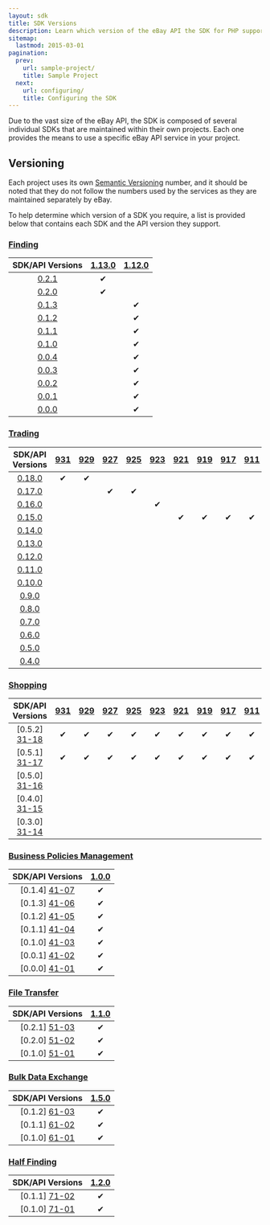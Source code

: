 ```yaml
---
layout: sdk
title: SDK Versions
description: Learn which version of the eBay API the SDK for PHP supports.
sitemap:
  lastmod: 2015-03-01
pagination:
  prev:
    url: sample-project/
    title: Sample Project
  next:
    url: configuring/
    title: Configuring the SDK
---
```

Due to the vast size of the eBay API, the SDK is composed of several individual SDKs that are maintained within their own projects. Each one provides the means to use a specific eBay API service in your project.

## Versioning

Each project uses its own [Semantic Versioning](http://semver.org/) number, and it should be noted that they do not follow the numbers used by the services as they are maintained separately by eBay.

To help determine which version of a SDK you require, a list is provided below that contains each SDK and the API version they support.

### <a id="finding"> </a>[Finding](https://github.com/davidtsadler/ebay-sdk-finding)

| SDK/API Versions | [1.13.0][12-02] | [1.12.0][12-01] |
|:----------------:|:---------------:|:---------------:|
| [0.2.1][11-11]   | &#10004;        |                 |
| [0.2.0][11-10]   | &#10004;        |                 |
| [0.1.3][11-09]   |                 | &#10004;        |
| [0.1.2][11-08]   |                 | &#10004;        |
| [0.1.1][11-07]   |                 | &#10004;        |
| [0.1.0][11-06]   |                 | &#10004;        |
| [0.0.4][11-05]   |                 | &#10004;        |
| [0.0.3][11-04]   |                 | &#10004;        |
| [0.0.2][11-03]   |                 | &#10004;        |
| [0.0.1][11-02]   |                 | &#10004;        |
| [0.0.0][11-01]   |                 | &#10004;        |

### <a id="trading"> </a>[Trading](https://github.com/davidtsadler/ebay-sdk-trading)

| SDK/API Versions | [931][22-34] | [929][22-33] | [927][22-32] | [925][22-31] | [923][22-30] | [921][22-29] | [919][22-28] | [917][22-27] | [911][22-26] | [909][22-25] | [907][22-24] | [905][22-23] | [903][22-22] | [901][22-21] | [899][22-20] | [897][22-19] | [895][22-18] | [893][22-17] | [891][22-16] | [889][22-15] | [887][22-14] | [885][22-13] | [883][22-12] | [881][22-11] |
|:----------------:|:------------:|:------------:|:------------:|:------------:|:------------:|:------------:|:------------:|:------------:|:------------:|:------------:|:------------:|:------------:|:------------:|:------------:|:------------:|:------------:|:------------:|:------------:|:------------:|:------------:|:------------:|:------------:|:------------:|:------------:|
| [0.18.0][21-29]  | &#10004;     | &#10004;     |              |              |              |              |              |              |              |              |              |              |              |              |              |              |              |              |              |              |              |              |              |              |
| [0.17.0][21-28]  |              |              | &#10004;     | &#10004;     |              |              |              |              |              |              |              |              |              |              |              |              |              |              |              |              |              |              |              |              |
| [0.16.0][21-27]  |              |              |              |              |  &#10004;    |              |              |              |              |              |              |              |              |              |              |              |              |              |              |              |              |              |              |              |
| [0.15.0][21-26]  |              |              |              |              |              | &#10004;     | &#10004;     | &#10004;     | &#10004;     | &#10004;     |              |              |              |              |              |              |              |              |              |              |              |              |              |              |
| [0.14.0][21-25]  |              |              |              |              |              |              |              |              |              |              | &#10004;     |              |              |              |              |              |              |              |              |              |              |              |              |              |
| [0.13.0][21-24]  |              |              |              |              |              |              |              |              |              |              |              | &#10004;     |              |              |              |              |              |              |              |              |              |              |              |              |
| [0.12.0][21-23]  |              |              |              |              |              |              |              |              |              |              |              |              | &#10004;     |              |              |              |              |              |              |              |              |              |              |              |
| [0.11.0][21-22]  |              |              |              |              |              |              |              |              |              |              |              |              |              | &#10004;     | &#10004;     |              |              |              |              |              |              |              |              |              |
| [0.10.0][21-21]  |              |              |              |              |              |              |              |              |              |              |              |              |              |              |              | &#10004;     |              |              |              |              |              |              |              |              |
| [0.9.0][21-20]   |              |              |              |              |              |              |              |              |              |              |              |              |              |              |              |              | &#10004;     | &#10004;     |              |              |              |              |              |              |
| [0.8.0][21-19]   |              |              |              |              |              |              |              |              |              |              |              |              |              |              |              |              |              |              | &#10004;     |              |              |              |              |              |
| [0.7.0][21-18]   |              |              |              |              |              |              |              |              |              |              |              |              |              |              |              |              |              |              |              | &#10004;     |              |              |              |              |
| [0.6.0][21-17]   |              |              |              |              |              |              |              |              |              |              |              |              |              |              |              |              |              |              |              |              | &#10004;     | &#10004;     |              |              |
| [0.5.0][21-16]   |              |              |              |              |              |              |              |              |              |              |              |              |              |              |              |              |              |              |              |              |              |              |  &#10004;    |              |
| [0.4.0][21-15]   |              |              |              |              |              |              |              |              |              |              |              |              |              |              |              |              |              |              |              |              |              |              |              | &#10004;     |

### <a id="shopping"> </a>[Shopping](https://github.com/davidtsadler/ebay-sdk-shopping)

| SDK/API Versions | [931][32-29] | [929][32-28] | [927][32-27] | [925][32-26] | [923][32-25] | [921][32-24] | [919][32-23] | [917][32-22] | [911][32-21] | [907][32-20] | [905][32-19] | [903][32-18] | [901][32-17] | [899][32-16] | [897][32-15] | [895][32-14] |
|:----------------:|:------------:|:------------:|:------------:|:------------:|:------------:|:------------:|:------------:|:------------:|:------------:|:------------:|:------------:|:------------:|:------------:|:------------:|:------------:|:------------:|
| [0.5.2] [31-18]  | &#10004;     | &#10004;     | &#10004;     | &#10004;     | &#10004;     | &#10004;     | &#10004;     | &#10004;     | &#10004;     | &#10004;     |              |              |              |              |              |              |
| [0.5.1] [31-17]  | &#10004;     | &#10004;     | &#10004;     | &#10004;     | &#10004;     | &#10004;     | &#10004;     | &#10004;     | &#10004;     | &#10004;     |              |              |              |              |              |              |
| [0.5.0] [31-16]  |              |              |              |              |              |              |              |              |              |              | &#10004;     | &#10004;     |              |              |              |              |
| [0.4.0] [31-15]  |              |              |              |              |              |              |              |              |              |              |              |              | &#10004;     | &#10004;     | &#10004;     |              |
| [0.3.0] [31-14]  |              |              |              |              |              |              |              |              |              |              |              |              |              |              |              | &#10004;     |

### <a id="business"> </a>[Business Policies Management](https://github.com/davidtsadler/ebay-sdk-business-policies-management)

| SDK/API Versions | [1.0.0][42-01] |
|:----------------:|:--------------:|
| [0.1.4] [41-07]  | &#10004;       |
| [0.1.3] [41-06]  | &#10004;       |
| [0.1.2] [41-05]  | &#10004;       |
| [0.1.1] [41-04]  | &#10004;       |
| [0.1.0] [41-03]  | &#10004;       |
| [0.0.1] [41-02]  | &#10004;       |
| [0.0.0] [41-01]  | &#10004;       |

### <a id="transfer"> </a>[File Transfer](https://github.com/davidtsadler/ebay-sdk-file-transfer)

| SDK/API Versions | [1.1.0][52-01] |
|:----------------:|:--------------:|
| [0.2.1] [51-03]  | &#10004;       |
| [0.2.0] [51-02]  | &#10004;       |
| [0.1.0] [51-01]  | &#10004;       |

### <a id="exchange"> </a>[Bulk Data Exchange](https://github.com/davidtsadler/ebay-sdk-bulk-data-exchange)

| SDK/API Versions | [1.5.0][62-01] |
|:----------------:|:--------------:|
| [0.1.2] [61-03]  | &#10004;       |
| [0.1.1] [61-02]  | &#10004;       |
| [0.1.0] [61-01]  | &#10004;       |

### <a id="half"> </a>[Half Finding](https://github.com/davidtsadler/ebay-sdk-half-finding)

| SDK/API Versions | [1.2.0][72-01] |
|:----------------:|:--------------:|
| [0.1.1] [71-02]  | &#10004;       |
| [0.1.0] [71-01]  | &#10004;       |

[11-11]: https://github.com/davidtsadler/ebay-sdk-finding/releases/tag/0.2.1
[11-10]: https://github.com/davidtsadler/ebay-sdk-finding/tree/0.2.0
[11-09]: https://github.com/davidtsadler/ebay-sdk-finding/tree/0.1.3
[11-08]: https://github.com/davidtsadler/ebay-sdk-finding/tree/0.1.2
[11-07]: https://github.com/davidtsadler/ebay-sdk-finding/tree/0.1.1
[11-06]: https://github.com/davidtsadler/ebay-sdk-finding/tree/0.1.0
[11-05]: https://github.com/davidtsadler/ebay-sdk-finding/tree/0.0.4
[11-04]: https://github.com/davidtsadler/ebay-sdk-finding/tree/0.0.3
[11-03]: https://github.com/davidtsadler/ebay-sdk-finding/tree/0.0.2
[11-02]: https://github.com/davidtsadler/ebay-sdk-finding/tree/0.0.1
[11-01]: https://github.com/davidtsadler/ebay-sdk-finding/tree/0.0.0

[12-02]: https://developer.ebay.com/DevZone/finding/ReleaseNotes.html#1.13.0
[12-01]: https://developer.ebay.com/DevZone/finding/ReleaseNotes.html#1.12.0

[21-29]: https://github.com/davidtsadler/ebay-sdk-trading/releases/tag/0.18.0
[21-28]: https://github.com/davidtsadler/ebay-sdk-trading/releases/tag/0.17.0
[21-27]: https://github.com/davidtsadler/ebay-sdk-trading/releases/tag/0.16.0
[21-26]: https://github.com/davidtsadler/ebay-sdk-trading/releases/tag/0.15.0
[21-25]: https://github.com/davidtsadler/ebay-sdk-trading/releases/tag/0.14.0
[21-24]: https://github.com/davidtsadler/ebay-sdk-trading/tree/0.13.0
[21-23]: https://github.com/davidtsadler/ebay-sdk-trading/tree/0.12.0
[21-22]: https://github.com/davidtsadler/ebay-sdk-trading/tree/0.11.0
[21-21]: https://github.com/davidtsadler/ebay-sdk-trading/tree/0.10.0
[21-20]: https://github.com/davidtsadler/ebay-sdk-trading/tree/0.9.0
[21-19]: https://github.com/davidtsadler/ebay-sdk-trading/tree/0.8.0
[21-18]: https://github.com/davidtsadler/ebay-sdk-trading/tree/0.7.0
[21-17]: https://github.com/davidtsadler/ebay-sdk-trading/tree/0.6.0
[21-16]: https://github.com/davidtsadler/ebay-sdk-trading/tree/0.5.0
[21-15]: https://github.com/davidtsadler/ebay-sdk-trading/tree/0.4.0

[22-34]: http://developer.ebay.com/devzone/xml/docs/releasenotes.html#931
[22-33]: http://developer.ebay.com/devzone/xml/docs/releasenotes.html#929
[22-32]: http://developer.ebay.com/devzone/xml/docs/releasenotes.html#927
[22-31]: http://developer.ebay.com/devzone/xml/docs/releasenotes.html#925
[22-30]: http://developer.ebay.com/devzone/xml/docs/releasenotes.html#923
[22-29]: http://developer.ebay.com/devzone/xml/docs/releasenotes.html#921
[22-28]: http://developer.ebay.com/devzone/xml/docs/releasenotes.html#919
[22-27]: http://developer.ebay.com/devzone/xml/docs/releasenotes.html#917
[22-26]: http://developer.ebay.com/devzone/xml/docs/releasenotes.html#911
[22-25]: http://developer.ebay.com/devzone/xml/docs/releasenotes.html#909
[22-24]: http://developer.ebay.com/devzone/xml/docs/releasenotes.html#907
[22-23]: http://developer.ebay.com/devzone/xml/docs/releasenotes.html#905
[22-22]: http://developer.ebay.com/devzone/xml/docs/releasenotes.html#903
[22-21]: http://developer.ebay.com/devzone/xml/docs/releasenotes.html#901
[22-20]: http://developer.ebay.com/devzone/xml/docs/releasenotes.html#899
[22-19]: http://developer.ebay.com/devzone/xml/docs/releasenotes.html#897
[22-18]: http://developer.ebay.com/devzone/xml/docs/releasenotes.html#895
[22-17]: http://developer.ebay.com/devzone/xml/docs/releasenotes.html#893
[22-16]: http://developer.ebay.com/devzone/xml/docs/releasenotes.html#891
[22-15]: http://developer.ebay.com/devzone/xml/docs/releasenotes.html#889
[22-14]: http://developer.ebay.com/devzone/xml/docs/releasenotes.html#887
[22-13]: http://developer.ebay.com/devzone/xml/docs/releasenotes.html#885
[22-12]: http://developer.ebay.com/devzone/xml/docs/releasenotes.html#883
[22-11]: http://developer.ebay.com/devzone/xml/docs/releasenotes.html#881

[31-18]: https://github.com/davidtsadler/ebay-sdk-shopping/releases/tag/0.5.2
[31-17]: https://github.com/davidtsadler/ebay-sdk-shopping/releases/tag/0.5.1
[31-16]: https://github.com/davidtsadler/ebay-sdk-shopping/tree/0.5.0
[31-15]: https://github.com/davidtsadler/ebay-sdk-shopping/tree/0.4.0
[31-14]: https://github.com/davidtsadler/ebay-sdk-shopping/tree/0.3.0
[31-13]: https://github.com/davidtsadler/ebay-sdk-shopping/tree/0.2.0
[31-12]: https://github.com/davidtsadler/ebay-sdk-shopping/tree/0.1.3
[31-11]: https://github.com/davidtsadler/ebay-sdk-shopping/tree/0.1.2
[31-10]: https://github.com/davidtsadler/ebay-sdk-shopping/tree/0.1.1
[31-09]: https://github.com/davidtsadler/ebay-sdk-shopping/tree/0.1.0
[31-08]: https://github.com/davidtsadler/ebay-sdk-shopping/tree/0.0.7
[31-07]: https://github.com/davidtsadler/ebay-sdk-shopping/tree/0.0.6
[31-06]: https://github.com/davidtsadler/ebay-sdk-shopping/tree/0.0.5
[31-05]: https://github.com/davidtsadler/ebay-sdk-shopping/tree/0.0.4
[31-04]: https://github.com/davidtsadler/ebay-sdk-shopping/tree/0.0.3
[31-03]: https://github.com/davidtsadler/ebay-sdk-shopping/tree/0.0.2
[31-02]: https://github.com/davidtsadler/ebay-sdk-shopping/tree/0.0.1
[31-01]: https://github.com/davidtsadler/ebay-sdk-shopping/tree/0.0.0

[32-29]: http://developer.ebay.com/DevZone/shopping/docs/ReleaseNotes.html#931
[32-28]: http://developer.ebay.com/DevZone/shopping/docs/ReleaseNotes.html#929
[32-27]: http://developer.ebay.com/DevZone/shopping/docs/ReleaseNotes.html#927
[32-26]: http://developer.ebay.com/DevZone/shopping/docs/ReleaseNotes.html#925
[32-25]: http://developer.ebay.com/DevZone/shopping/docs/ReleaseNotes.html#923
[32-24]: http://developer.ebay.com/DevZone/shopping/docs/ReleaseNotes.html#921
[32-23]: http://developer.ebay.com/DevZone/shopping/docs/ReleaseNotes.html#919
[32-22]: http://developer.ebay.com/DevZone/shopping/docs/ReleaseNotes.html#917
[32-21]: http://developer.ebay.com/DevZone/shopping/docs/ReleaseNotes.html#911
[32-20]: http://developer.ebay.com/DevZone/shopping/docs/ReleaseNotes.html#907
[32-19]: http://developer.ebay.com/DevZone/shopping/docs/ReleaseNotes.html#905
[32-18]: http://developer.ebay.com/DevZone/shopping/docs/ReleaseNotes.html#903
[32-17]: http://developer.ebay.com/DevZone/shopping/docs/ReleaseNotes.html#901
[32-16]: http://developer.ebay.com/DevZone/shopping/docs/ReleaseNotes.html#899
[32-15]: http://developer.ebay.com/DevZone/shopping/docs/ReleaseNotes.html#897
[32-14]: http://developer.ebay.com/DevZone/shopping/docs/ReleaseNotes.html#895
[32-13]: http://developer.ebay.com/DevZone/shopping/docs/ReleaseNotes.html#893
[32-12]: http://developer.ebay.com/DevZone/shopping/docs/ReleaseNotes.html#891
[32-11]: http://developer.ebay.com/DevZone/shopping/docs/ReleaseNotes.html#889
[32-10]: http://developer.ebay.com/DevZone/shopping/docs/ReleaseNotes.html#887
[32-09]: http://developer.ebay.com/DevZone/shopping/docs/ReleaseNotes.html#885
[32-08]: http://developer.ebay.com/DevZone/shopping/docs/ReleaseNotes.html#883
[32-07]: http://developer.ebay.com/DevZone/shopping/docs/ReleaseNotes.html#879
[32-06]: http://developer.ebay.com/DevZone/shopping/docs/ReleaseNotes.html#873
[32-05]: http://developer.ebay.com/DevZone/shopping/docs/ReleaseNotes.html#871
[32-04]: http://developer.ebay.com/DevZone/shopping/docs/ReleaseNotes.html#869
[32-03]: http://developer.ebay.com/DevZone/shopping/docs/ReleaseNotes.html#867
[32-02]: http://developer.ebay.com/DevZone/shopping/docs/ReleaseNotes.html#861
[32-01]: http://developer.ebay.com/DevZone/shopping/docs/ReleaseNotes.html#857

[41-07]: https://github.com/davidtsadler/ebay-sdk-business-policies-management/releases/tag/0.1.4
[41-06]: https://github.com/davidtsadler/ebay-sdk-business-policies-management/tree/0.1.3
[41-05]: https://github.com/davidtsadler/ebay-sdk-business-policies-management/tree/0.1.2
[41-04]: https://github.com/davidtsadler/ebay-sdk-business-policies-management/tree/0.1.1
[41-03]: https://github.com/davidtsadler/ebay-sdk-business-policies-management/tree/0.1.0
[41-02]: https://github.com/davidtsadler/ebay-sdk-business-policies-management/tree/0.0.1
[41-01]: https://github.com/davidtsadler/ebay-sdk-business-policies-management/tree/0.0.0

[42-01]: http://developer.ebay.com/DevZone/business-policies/ReleaseNotes.html#1.0.0

[51-03]: https://github.com/davidtsadler/ebay-sdk-file-transfer/releases/tag/0.2.1
[51-02]: https://github.com/davidtsadler/ebay-sdk-file-transfer/tree/0.2.0
[51-01]: https://github.com/davidtsadler/ebay-sdk-file-transfer/tree/0.1.0

[52-01]: http://developer.ebay.com/DevZone/file-transfer/ReleaseNotes.html#1.1.0

[61-03]: https://github.com/davidtsadler/ebay-sdk-bulk-data-exchange/releases/tag/0.1.2
[61-02]: https://github.com/davidtsadler/ebay-sdk-bulk-data-exchange/tree/0.1.1
[61-01]: https://github.com/davidtsadler/ebay-sdk-bulk-data-exchange/tree/0.1.0

[62-01]: http://developer.ebay.com/DevZone/bulk-data-exchange/ReleaseNotes.html#1.5.0

[71-02]: https://github.com/davidtsadler/ebay-sdk-half-finding/releases/tag/0.1.1
[71-01]: https://github.com/davidtsadler/ebay-sdk-half-finding/tree/0.1.0

[72-01]: http://developer.ebay.com/DevZone/half-finding/ReleaseNotes.html#1.2.0

